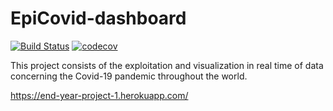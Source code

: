 # EpiCovid-dashboard
[![Build Status](https://travis-ci.com/YEP-project1-2019/EpiCovid-dashboard.svg?token=bQxGN9ym5y5H9DsyxUEu&branch=master)](https://travis-ci.com/YEP-project1-2019/EpiCovid-dashboard)
[![codecov](https://codecov.io/gh/YEP_project1_2019/EpiCovid-dashboard/branch/master/graph/badge.svg?token=BD0rtITAzm)](https://codecov.io/gh/YEP-project1-2019/EpiCovid-dashboard)



This project consists of the exploitation and visualization in real time of data concerning the Covid-19 pandemic throughout the world.

https://end-year-project-1.herokuapp.com/
